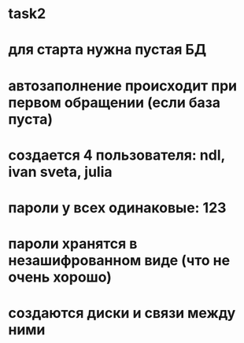 # task2
# для старта нужна пустая БД
# автозаполнение происходит при первом обращении (если база пуста)
# создается 4 пользователя: ndl, ivan sveta, julia
# пароли у всех одинаковые: 123
# пароли хранятся в незашифрованном виде (что не очень хорошо)
# создаются диски и связи между ними
